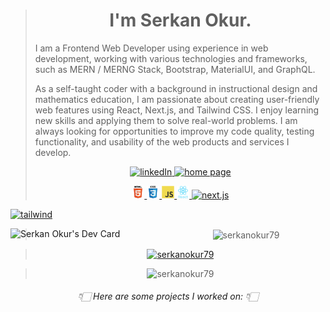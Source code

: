 
> <h1 align="center">I'm Serkan Okur.</h1> 
> <p></p>I am a Frontend Web Developer using experience in web development, working with various technologies and frameworks, such as MERN / MERNG Stack, Bootstrap, MaterialUI, and GraphQL.</p>
> <p>As a self-taught coder with a background in instructional design and mathematics education, I am passionate about creating user-friendly web features using React, Next.js, and Tailwind CSS. I enjoy learning new skills and applying them to solve real-world problems. I am always looking for opportunities to improve my code quality, testing functionality, and usability of the web products and services I develop. </p>
> <p align="center"><a href="https://www.linkedin.com/in/serkan-okur-97623728/" target="_blank"> <img src="https://upload.wikimedia.org/wikipedia/commons/thumb/8/81/LinkedIn_icon.svg/72px-LinkedIn_icon.svg.png" alt="linkedIn" width="30" height="30"/> <a href="https://serkanokur.com/" target="_blank"><img src="https://i.pinimg.com/564x/1e/e4/86/1ee4862b8f82d7273c7aad2b1fc81b2e.jpg" alt="home page" width="30" height="30"/></p>
> <p align="center"> <a href="https://www.w3.org/html/" target="_blank"> <img src="https://raw.githubusercontent.com/devicons/devicon/master/icons/html5/html5-original-wordmark.svg" alt="html5" width="20" height="20"/> </a><a href="https://www.w3schools.com/css/" target="_blank"> <img src="https://raw.githubusercontent.com/devicons/devicon/master/icons/css3/css3-original-wordmark.svg" alt="css3" width="20" height="20"/> </a>  <a href="https://developer.mozilla.org/en-US/docs/Web/JavaScript" target="_blank"> <img src="https://raw.githubusercontent.com/devicons/devicon/master/icons/javascript/javascript-original.svg" alt="javascript" width="20" height="20"/> </a><a href="https://reactjs.org/" target="_blank"> <img src="https://raw.githubusercontent.com/devicons/devicon/master/icons/react/react-original-wordmark.svg" alt="react" width="20" height="20"/> </a> <a href="https://nextjs.org/" target="_blank"> <img src="https://i.pinimg.com/736x/32/9a/d8/329ad85f4ab2047cae13d582274f9270.jpg" alt="next.js" width="40" height="40"/> </a>
<a href="https://tailwindcss.com/" target="_blank"> <img src="https://upload.wikimedia.org/wikipedia/commons/thumb/d/d5/Tailwind_CSS_Logo.svg/2048px-Tailwind_CSS_Logo.svg.png" alt="tailwind" width="40" height="40"/> </a> </p>

<a href="https://app.daily.dev/serkanokur"><img src="https://api.daily.dev/devcards/a70d5dfbe2144f9eac0e5697fd0bbd1a.png?r=2vl" width="250" alt="Serkan Okur's Dev Card"  align="left"/></a>



> <p align="center"> <img align="center" height='130' src="https://github-readme-streak-stats.herokuapp.com/?user=serkanokur79&" alt="serkanokur79" />
  </p>

> <p align="center"> <a href="https://github.com/ryo-ma/github-profile-trophy"><img src="https://github-profile-trophy.vercel.app/?username=serkanokur79" alt="serkanokur79" height='100' /></a></p>

> <p align="center"> <img src="https://komarev.com/ghpvc/?username=serkanokur79&label=Profile%20views&color=0e75b6&style=flat" alt="serkanokur79"  /> </p>


<h6 align="center">👇🏻 Here are some projects I worked on: 👇🏻</h6>

```

